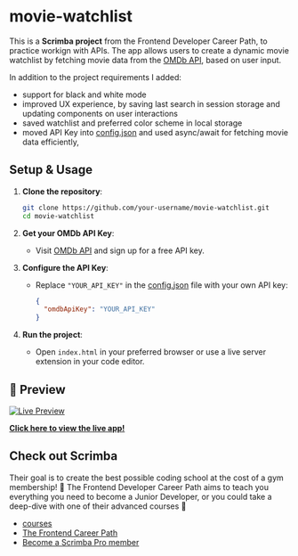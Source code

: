 # movie-watchlist
This is a **Scrimba project** from the Frontend Developer Career Path, to practice workign with APIs. The app allows users to create a dynamic movie watchlist by fetching movie data from the [OMDb API](https://www.omdbapi.com/), based on user input.

In addition to the project requirements I added:
- support for black and white mode
- improved UX experience, by saving last search in session storage and updating components on user interactions
- saved watchlist and preferred color scheme in local storage
- moved API Key into [config.json](./config.json) and used async/await for fetching movie data efficiently,

## Setup & Usage
1. **Clone the repository**:
   ```bash
   git clone https://github.com/your-username/movie-watchlist.git
   cd movie-watchlist
   ```

2. **Get your OMDb API Key**:
   - Visit [OMDb API](https://www.omdbapi.com/apikey.aspx) and sign up for a free API key.

3. **Configure the API Key**:
   - Replace `"YOUR_API_KEY"` in the [config.json](./config.json) file with your own API key:
     ```json
     {
       "omdbApiKey": "YOUR_API_KEY"
     }
     ```
4. **Run the project**:
   - Open `index.html` in your preferred browser or use a live server extension in your code editor.

## 🚀 Preview

[![Live Preview](https://github.com/user-attachments/assets/10f0b259-a259-46c5-98ce-6f619adf39fd)](https://your-live-preview-link.com)

**[Click here to view the live app!](https://your-live-preview-link.com)**

## Check out Scrimba

Their goal is to create the best possible coding school at the cost of a gym membership! 💜
The Frontend Developer Career Path aims to teach you everything you need to become a Junior Developer, or you could take a deep-dive with one of their advanced courses 🚀

- [courses](https://scrimba.com/allcourses)
- [The Frontend Career Path](https://scrimba.com/learn/frontend)
- [Become a Scrimba Pro member](https://scrimba.com/pricing)
